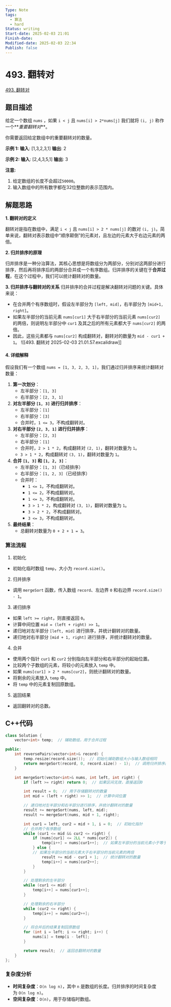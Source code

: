 ```yaml
---
Type: Note
tags:
  - 算法
  - hard
Status: writing
Start-date: 2025-02-03 21:01
Finish-date: 
Modified-date: 2025-02-03 22:34
Publish: false
---
```



# 493. 翻转对
[493. 翻转对](https://leetcode.cn/problems/reverse-pairs/)

## 题目描述
给定一个数组 `nums` ，如果 `i < j` 且 `nums[i] > 2*nums[j]` 我们就将 `(i, j)` 称作一个**_重要翻转对_**。

你需要返回给定数组中的重要翻转对的数量。

**示例 1:**
**输入**: [1,3,2,3,1]
**输出**: 2

**示例 2:**
**输入**: [2,4,3,5,1]
**输出**: 3

**注意:**
1. 给定数组的长度不会超过`50000`。
2. 输入数组中的所有数字都在32位整数的表示范围内。

## 解题思路


**1. 翻转对的定义**

翻转对是指在数组中，满足 `i < j` 且 `nums[i] > 2 * nums[j]` 的数对 `(i, j)`。简单来说，翻转对表示数组中“顺序颠倒”的元素对，且左边的元素大于右边元素的两倍。

**2. 归并排序的原理**

归并排序是一种分治算法，其核心思想是将数组分为两部分，分别对这两部分进行排序，然后再将排序后的两部分合并成一个有序数组。归并排序的关键在于**合并过程**，在这个过程中，我们可以统计翻转对的数量。

 **3. 归并排序与翻转对的关系**
归并排序的合并过程是解决翻转对问题的关键。具体来说：
- 在合并两个有序数组时，假设左半部分为 `[left, mid]`，右半部分为 `[mid+1, right]`。
- 如果左半部分的当前元素 `nums[cur1]` 大于右半部分的当前元素 `nums[cur2]` 的两倍，则说明左半部分中 `cur1` 及其之后的所有元素都大于 `nums[cur2]` 的两倍。
- 因此，这些元素都与 `nums[cur2]` 构成翻转对，翻转对的数量为 `mid - cur1 + 1`。
![[493. 翻转对 2025-02-03 21.01.57.excalidraw]]

#### **4. 详细解释**
假设我们有一个数组 `nums = [1, 3, 2, 3, 1]`，我们通过归并排序来统计翻转对数量：

1. **第一次划分**：
    - 左半部分：`[1, 3]`
    - 右半部分：`[2, 3, 1]`
2. **对左半部分 `[1, 3]` 进行归并排序**：
    - 左半部分：`[1]`
    - 右半部分：`[3]`
    - 合并时，`1 <= 3`，不构成翻转对。
3. **对右半部分 `[2, 3, 1]` 进行归并排序**：
    - 左半部分：`[2, 3]`
    - 右半部分：`[1]`
    - 合并时，`2 > 1 * 2`，构成翻转对 `(2, 1)`，翻转对数量为 `1`。
    - `3 > 1 * 2`，构成翻转对 `(3, 1)`，翻转对数量为 `1`。
4. **合并 `[1, 3]` 和 `[1, 2, 3]`**：
    - 左半部分：`[1, 3]`（已经排序）
    - 右半部分：`[1, 2, 3]`（已经排序）
    - 合并时：
        - `1 <= 1`，不构成翻转对。
        - `1 <= 2`，不构成翻转对。
        - `1 <= 3`，不构成翻转对。
        - `3 > 1 * 2`，构成翻转对 `(3, 1)`，翻转对数量为 `1`。
        - `3 > 2 * 2`，不构成翻转对。
        - `3 <= 3`，不构成翻转对。
5. **最终结果**：
    - 总翻转对数量为 `0 + 2 + 1 = 3`。


### 算法流程
1. 初始化
- 初始化临时数组 `temp`，大小为 `record.size()`。

2. 归并排序
- 调用 `mergeSort` 函数，传入数组 `record`、左边界 `0` 和右边界 `record.size() - 1`。


3. 递归排序
- 如果 `left >= right`，则直接返回 `0`。
- 计算中间位置 `mid = (left + right) >> 1`。
- 递归地对左半部分 `[left, mid]` 进行排序，并统计翻转对的数量。
- 递归地对右半部分 `[mid + 1, right]` 进行排序，并统计翻转对的数量。

4. 合并
- 使用两个指针 `cur1` 和 `cur2` 分别指向左半部分和右半部分的起始位置。
- 比较两个子数组的元素，将较小的元素放入 `temp` 中。
- 如果 `nums[cur1] > 2 * nums[cur2]`，则统计翻转对的数量。
- 将剩余的元素放入 `temp` 中。
- 将 `temp` 中的元素复制回原数组。

5. 返回结果
- 返回翻转对的总数。

## C++代码

```cpp
class Solution {
    vector<int> temp;  // 辅助数组，用于合并过程

public:
    int reversePairs(vector<int>& record) {
        temp.resize(record.size());  // 初始化辅助数组大小与输入数组相同
        return mergeSort(record, 0, record.size() - 1);  // 调用归并排序函数
    }

    int mergeSort(vector<int>& nums, int left, int right) {
        if (left >= right) return 0;  // 如果区间无效，直接返回0

        int result = 0;  // 用于存储翻转对的数量
        int mid = (left + right) >> 1;  // 计算中间位置

        // 递归地对左半部分和右半部分进行排序，并统计翻转对的数量
        result += mergeSort(nums, left, mid);
        result += mergeSort(nums, mid + 1, right);

        int cur1 = left, cur2 = mid + 1, i = 0;  // 初始化指针
        // 合并两个有序数组
        while (cur1 <= mid && cur2 <= right) {
			if (nums[cur1] <= 2LL * nums[cur2]) {
			    temp[i++] = nums[cur1++];  // 如果左半部分的当前元素小于等于右半部分的当前元素的两倍
			} else {
		    // 如果左半部分的当前元素大于右半部分的当前元素的两倍
			    result += mid - cur1 + 1;  // 统计翻转对的数量
			    temp[i++] = nums[cur2++];
			}
        }

        // 处理剩余的左半部分
        while (cur1 <= mid) {
			temp[i++] = nums[cur1++];
        }

        // 处理剩余的右半部分
        while (cur2 <= right) {
			temp[i++] = nums[cur2++];
        }

        // 将合并后的结果复制回原数组
        for (int i = left; i <= right; i++) {
			nums[i] = temp[i - left];
        }

        return result;  // 返回总翻转对的数量
    }
};
```

### 复杂度分析
- **时间复杂度**：`O(n log n)`，其中 `n` 是数组的长度。归并排序的时间复杂度为 `O(n log n)`。
- **空间复杂度**：`O(n)`，用于存储临时数组。
